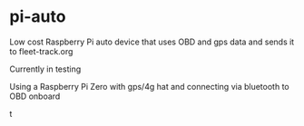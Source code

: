# pi-auto
Low cost Raspberry Pi auto device that uses OBD and gps data and sends it to fleet-track.org

Currently in testing

Using a Raspberry Pi Zero with gps/4g hat and connecting via bluetooth to OBD onboard

t

